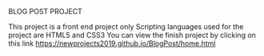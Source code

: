 BLOG POST PROJECT

This project is a front end project only 
Scripting languages used for the project are HTML5 and CSS3
You can view the finish project by clicking on this link https://newprojects2019.github.io/BlogPost/home.html
